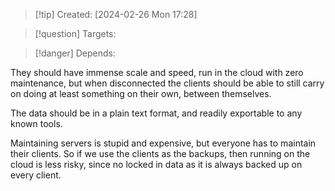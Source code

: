 
>[!tip] Created: [2024-02-26 Mon 17:28]

>[!question] Targets: 

>[!danger] Depends: 

They should have immense scale and speed, run in the cloud with zero maintenance, but when disconnected the clients should be able to still carry on doing at least something on their own, between themselves.

The data should be in a plain text format, and readily exportable to any known tools.

Maintaining servers is stupid and expensive, but everyone has to maintain their clients.  So if we use the clients as the backups, then running on the cloud is less risky, since no locked in data as it is always backed up on every client.